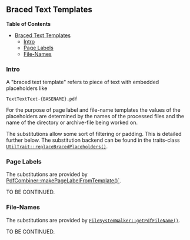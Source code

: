 ## Braced Text Templates

<!-- markdown-toc start - Don't edit this section. Run M-x markdown-toc-refresh-toc -->
**Table of Contents**

- [Braced Text Templates](#braced-text-templates)
    - [Intro](#intro)
    - [Page Labels](#page-labels)
    - [File-Names](#file-names)

<!-- markdown-toc end -->

### Intro

A "braced text template" refers to piece of text with embedded placeholders like

```
TextTextText-{BASENAME}.pdf
```

For the purpose of page label and file-name templates the values of
the placeholders are determined by the names of the processed files
and the name of the directory or archive-file being worked on.

The substitutions allow some sort of filtering or padding. This is
detailed further below. The substitution backend can be found in the
traits-class
[`UtilTrait::replaceBracedPlaceholders()`](../lib/Toolkit/Traits/UtilTrait.php).

### Page Labels

The substitutions are provided by [PdfCombiner::makePageLabelFromTemplate()`](../lib/Service/PdfCombiner.php).

TO BE CONTINUED.

### File-Names

The substitutions are provided by [`FileSystemWalker::getPdfFileName()`](../lib/Service/FileSystemWalker.php).

TO BE CONTINUED.
